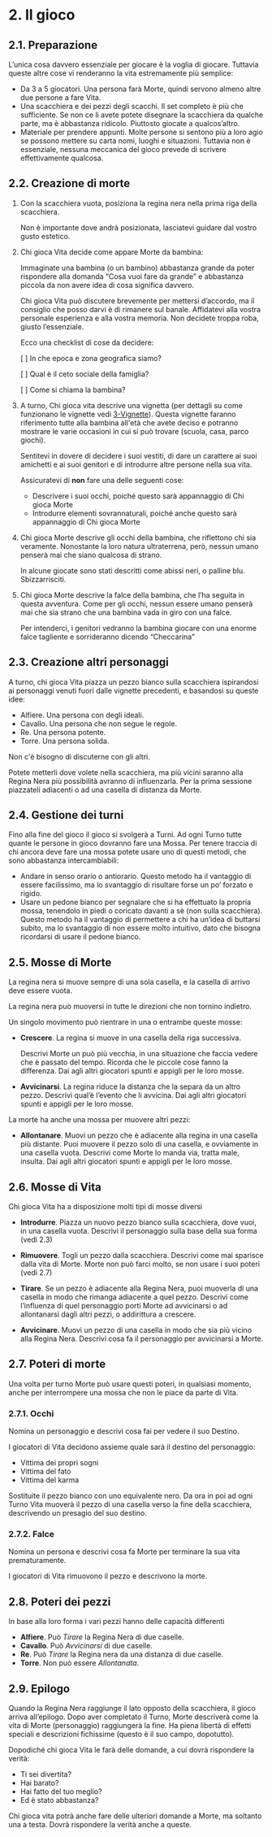 # 2. Il gioco
## 2.1. Preparazione

L’unica cosa davvero essenziale per giocare è la voglia di giocare. Tuttavia queste altre cose vi renderanno la vita estremamente più semplice:

- Da 3 a 5 giocatori. Una persona farà Morte, quindi servono almeno altre due persone a fare Vita.
- Una scacchiera e dei pezzi degli scacchi. Il set completo è più che sufficiente. Se non ce li avete potete disegnare la scacchiera da qualche parte, ma è abbastanza ridicolo. Piuttosto giocate a qualcos’altro.
- Materiale per prendere appunti. Molte persone si sentono più a loro agio se possono mettere su carta nomi, luoghi e situazioni. Tuttavia non è essenziale, nessuna meccanica del gioco prevede di scrivere effettivamente qualcosa.

## 2.2. Creazione di morte

1.  Con la scacchiera vuota, posiziona la regina nera nella prima riga della scacchiera.
    
    Non è importante dove andrà posizionata, lasciatevi guidare dal vostro gusto estetico.

2. Chi gioca Vita decide come appare Morte da bambina:

    Immaginate una bambina (o un bambino) abbastanza grande da poter rispondere alla domanda “Cosa vuoi fare da grande” e abbastanza piccola da non avere idea di cosa significa davvero.

    Chi gioca Vita può discutere brevemente per mettersi d’accordo, ma il consiglio che posso darvi è di rimanere sul banale. Affidatevi alla vostra personale esperienza e alla vostra memoria. Non decidete troppa roba, giusto l’essenziale.

    Ecco una checklist di cose da decidere:

    [ ] In che epoca e zona geografica siamo?

    [ ] Qual è il ceto sociale della famiglia?
    
    [ ] Come si chiama la bambina?

3. A turno, Chi gioca vita descrive una vignetta (per dettagli su come funzionano le vignette vedi [3-Vignette](3-Vignette.md)). Questa vignette faranno riferimento tutte alla bambina all'età che avete deciso e potranno mostrare le varie occasioni in cui si può trovare (scuola, casa, parco giochi).

    Sentitevi in dovere di decidere i suoi vestiti, di dare un carattere ai suoi amichetti e ai suoi genitori e di introdurre altre persone nella sua vita.

    Assicuratevi di **non** fare una delle seguenti cose:

    - Descrivere i suoi occhi, poiché questo sarà appannaggio di Chi gioca Morte
    - Introdurre elementi sovrannaturali, poiché anche questo sarà appannaggio di Chi gioca Morte

4.  Chi gioca Morte descrive gli occhi della bambina, che riflettono chi sia veramente. Nonostante la loro natura ultraterrena, però, nessun umano penserà mai che siano qualcosa di strano.

    In alcune giocate sono stati descritti come abissi neri, o palline blu. Sbizzarrisciti.


5.  Chi gioca Morte descrive la falce della bambina, che l’ha seguita in questa avventura. Come per gli occhi, nessun essere umano penserà mai che sia strano che una bambina vada in giro con una falce.

    Per intenderci, i genitori vedranno la bambina giocare con una enorme falce tagliente e sorrideranno dicendo “Checcarina”

## 2.3. Creazione altri personaggi

A turno, chi gioca Vita piazza un pezzo bianco sulla scacchiera ispirandosi ai personaggi venuti fuori dalle vignette precedenti, e basandosi su queste idee:

- Alfiere. Una persona con degli ideali. 
- Cavallo. Una persona che non segue le regole. 
- Re. Una persona potente. 
- Torre. Una persona solida. 

Non c'è bisogno di discuterne con gli altri.

Potete metterli dove volete nella scacchiera, ma più vicini saranno alla Regina Nera più possibilità avranno di influenzarla. Per la prima sessione piazzateli adiacenti o ad una casella di distanza da Morte.

## 2.4. Gestione dei turni

Fino alla fine del gioco il gioco si svolgerà a Turni. Ad ogni Turno tutte quante le persone in gioco dovranno fare una Mossa. Per tenere traccia di chi ancora deve fare una mossa potete usare uno di questi metodi, che sono abbastanza intercambiabili:

- Andare in senso orario o antiorario. Questo metodo ha il vantaggio di essere facilissimo, ma lo svantaggio di risultare forse un po’ forzato e rigido.
- Usare un pedone bianco per segnalare che si ha effettuato la propria mossa, tenendolo in piedi o coricato davanti a sè (non sulla scacchiera). Questo metodo ha il vantaggio di permettere a chi ha un’idea di buttarsi subito, ma lo svantaggio di non essere molto intuitivo, dato che bisogna ricordarsi di usare il pedone bianco.

## 2.5. Mosse di Morte

La regina nera si muove sempre di una sola casella, e la casella di arrivo deve essere vuota.

La regina nera può muoversi in tutte le direzioni che non tornino indietro.

Un singolo movimento può rientrare in una o entrambe queste mosse:

- **Crescere**. La regina si muove in una casella della riga successiva.

    Descrivi Morte un può più vecchia, in una situazione che faccia vedere che è passato del tempo. Ricorda che le piccole cose fanno la differenza. Dai agli altri giocatori spunti e appigli per le loro mosse.

- **Avvicinarsi**. La regina riduce la distanza che la separa da un altro pezzo. Descrivi qual’è l’evento che li avvicina.  Dai agli altri giocatori spunti e appigli per le loro mosse.

La morte ha anche una mossa per muovere altri pezzi:

- **Allontanare**. Muovi un pezzo che è adiacente alla regina in una casella più distante. Puoi muovere il pezzo solo di una casella, e ovviamente in una casella vuota. Descrivi come Morte lo manda via, tratta male, insulta. Dai agli altri giocatori spunti e appigli per le loro mosse.

## 2.6. Mosse di Vita

Chi gioca Vita ha a disposizione molti tipi di mosse diversi

- **Introdurre**. Piazza un nuovo pezzo bianco sulla scacchiera, dove vuoi, in una casella vuota. Descrivi il personaggio sulla base della sua forma (vedi 2.3)

- **Rimuovere**. Togli un pezzo dalla scacchiera. Descrivi come mai sparisce dalla vita di Morte. Morte non può farci molto, se non usare i suoi poteri (vedi 2.7)

- **Tirare**. Se un pezzo è adiacente alla Regina Nera, puoi muoverla di una casella in modo che rimanga adiacente a quel pezzo. Descrivi come l’influenza di quel personaggio porti Morte ad avvicinarsi o ad allontanarsi dagli altri pezzi, o addirittura a crescere.

- **Avvicinare**. Muovi un pezzo di una casella in modo che sia più vicino alla Regina Nera. Descrivi cosa fa il personaggio per avvicinarsi a Morte.
  
## 2.7. Poteri di morte

Una volta per turno Morte può usare questi poteri, in qualsiasi momento, anche per interrompere una mossa che non le piace da parte di Vita.

### 2.7.1. Occhi
Nomina un personaggio e descrivi cosa fai per vedere il suo Destino.

I giocatori di Vita decidono assieme quale sarà il destino del personaggio:
- Vittima dei propri sogni
- Vittima del fato
- Vittima del karma

Sostituite il pezzo bianco con uno equivalente nero. Da ora in poi ad ogni Turno Vita muoverà il pezzo di una casella verso la fine della scacchiera, descrivendo un presagio del suo destino.

### 2.7.2. Falce

Nomina un persona e descrivi cosa fa Morte per terminare la sua vita prematuramente.

I giocatori di Vita rimuovono il pezzo e descrivono la morte.

## 2.8. Poteri dei pezzi

In base alla loro forma i vari pezzi hanno delle capacità differenti

- **Alfiere**. Può *Tirare* la Regina Nera di due caselle.
- **Cavallo**. Può *Avvicinarsi* di due caselle.
- **Re**. Può *Tirare* la Regina nera da una distanza di due caselle.
- **Torre**. Non può essere *Allontanata*.

## 2.9. Epilogo

Quando la Regina Nera raggiunge il lato opposto della scacchiera, il gioco arriva all’epilogo. Dopo aver completato il Turno, Morte descriverà come la vita di Morte (personaggio) raggiungerà la fine. Ha piena libertà di effetti speciali e descrizioni fichissime (questo è il suo campo, dopotutto).

Dopodiché chi gioca Vita le farà delle domande, a cui dovrà rispondere la verità:

- Ti sei divertita?
- Hai barato?
- Hai fatto del tuo meglio?
- Ed è stato abbastanza?

Chi gioca vita potrà anche fare delle ulteriori domande a Morte, ma soltanto una a testa. Dovrà rispondere la verità anche a queste. 
